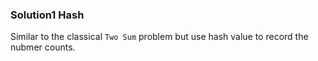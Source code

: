 ### Solution1 Hash

Similar to the classical `Two Sum` problem but use hash value to record the nubmer counts.

